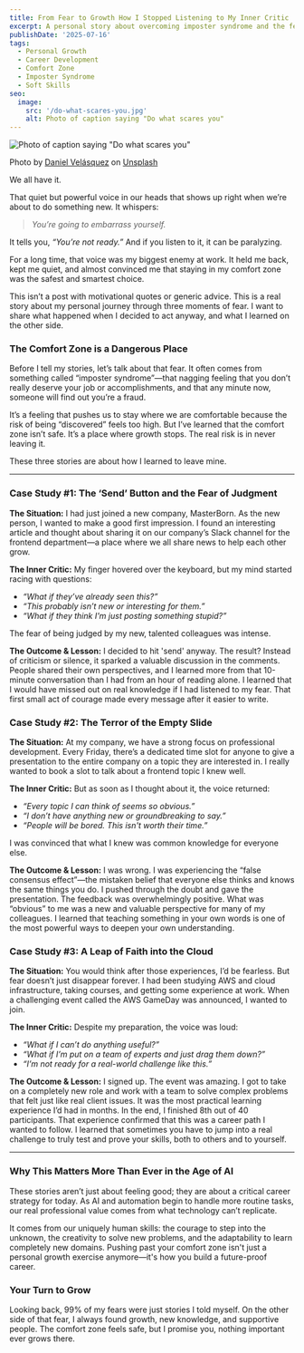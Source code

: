 ```yaml
---
title: From Fear to Growth How I Stopped Listening to My Inner Critic
excerpt: A personal story about overcoming imposter syndrome and the fear of judgment through three real-life career challenges. Learn why stepping out of your comfort zone is a critical skill in the age of AI.
publishDate: '2025-07-16'
tags:
  - Personal Growth
  - Career Development
  - Comfort Zone
  - Imposter Syndrome
  - Soft Skills
seo:
  image:
    src: '/do-what-scares-you.jpg'
    alt: Photo of caption saying "Do what scares you"
---
```


![Photo of caption saying "Do what scares you"](/do-what-scares-you.jpg)

<div class="text-xs">Photo by <a href="https://unsplash.com/@dvh_mmphotography?utm_content=creditCopyText&utm_medium=referral&utm_source=unsplash">Daniel Velásquez</a> on <a href="https://unsplash.com/photos/a-lighted-sign-that-says-do-what-scared-you-vJ2sZzL1wSc?utm_content=creditCopyText&utm_medium=referral&utm_source=unsplash">Unsplash</a></div>

We all have it.

That quiet but powerful voice in our heads that shows up right when we’re about to do something new. It whispers:

> _You’re going to embarrass yourself._

It tells you, _“You’re not ready.”_ And if you listen to it, it can be paralyzing.

For a long time, that voice was my biggest enemy at work. It held me back, kept me quiet, and almost convinced me that staying in my comfort zone was the safest and smartest choice.

This isn’t a post with motivational quotes or generic advice. This is a real story about my personal journey through three moments of fear. I want to share what happened when I decided to act anyway, and what I learned on the other side.

### The Comfort Zone is a Dangerous Place

Before I tell my stories, let’s talk about that fear. It often comes from something called “imposter syndrome”—that nagging feeling that you don’t really deserve your job or accomplishments, and that any minute now, someone will find out you’re a fraud.

It’s a feeling that pushes us to stay where we are comfortable because the risk of being “discovered” feels too high. But I’ve learned that the comfort zone isn’t safe. It’s a place where growth stops. The real risk is in never leaving it.

These three stories are about how I learned to leave mine.

---

### Case Study #1: The ‘Send’ Button and the Fear of Judgment

**The Situation:** I had just joined a new company, MasterBorn. As the new person, I wanted to make a good first impression. I found an interesting article and thought about sharing it on our company’s Slack channel for the frontend department—a place where we all share news to help each other grow.

**The Inner Critic:** My finger hovered over the keyboard, but my mind started racing with questions:

- _“What if they’ve already seen this?”_
- _“This probably isn’t new or interesting for them.”_
- _“What if they think I'm just posting something stupid?”_

The fear of being judged by my new, talented colleagues was intense.

**The Outcome & Lesson:** I decided to hit 'send' anyway. The result? Instead of criticism or silence, it sparked a valuable discussion in the comments. People shared their own perspectives, and I learned more from that 10-minute conversation than I had from an hour of reading alone. I learned that I would have missed out on real knowledge if I had listened to my fear. That first small act of courage made every message after it easier to write.

### Case Study #2: The Terror of the Empty Slide

**The Situation:** At my company, we have a strong focus on professional development. Every Friday, there’s a dedicated time slot for anyone to give a presentation to the entire company on a topic they are interested in. I really wanted to book a slot to talk about a frontend topic I knew well.

**The Inner Critic:** But as soon as I thought about it, the voice returned:

- _“Every topic I can think of seems so obvious.”_
- _“I don’t have anything new or groundbreaking to say.”_
- _“People will be bored. This isn't worth their time.”_

I was convinced that what I knew was common knowledge for everyone else.

**The Outcome & Lesson:** I was wrong. I was experiencing the “false consensus effect”—the mistaken belief that everyone else thinks and knows the same things you do. I pushed through the doubt and gave the presentation. The feedback was overwhelmingly positive. What was “obvious” to me was a new and valuable perspective for many of my colleagues. I learned that teaching something in your own words is one of the most powerful ways to deepen your own understanding.

### Case Study #3: A Leap of Faith into the Cloud

**The Situation:** You would think after those experiences, I’d be fearless. But fear doesn’t just disappear forever. I had been studying AWS and cloud infrastructure, taking courses, and getting some experience at work. When a challenging event called the AWS GameDay was announced, I wanted to join.

**The Inner Critic:** Despite my preparation, the voice was loud:

- _“What if I can’t do anything useful?”_
- _“What if I’m put on a team of experts and just drag them down?”_
- _“I’m not ready for a real-world challenge like this.”_

**The Outcome & Lesson:** I signed up. The event was amazing. I got to take on a completely new role and work with a team to solve complex problems that felt just like real client issues. It was the most practical learning experience I’d had in months. In the end, I finished 8th out of 40 participants. That experience confirmed that this was a career path I wanted to follow. I learned that sometimes you have to jump into a real challenge to truly test and prove your skills, both to others and to yourself.

---

### Why This Matters More Than Ever in the Age of AI

These stories aren’t just about feeling good; they are about a critical career strategy for today. As AI and automation begin to handle more routine tasks, our real professional value comes from what technology can’t replicate.

It comes from our uniquely human skills: the courage to step into the unknown, the creativity to solve new problems, and the adaptability to learn completely new domains. Pushing past your comfort zone isn't just a personal growth exercise anymore—it's how you build a future-proof career.

### Your Turn to Grow

Looking back, 99% of my fears were just stories I told myself. On the other side of that fear, I always found growth, new knowledge, and supportive people. The comfort zone feels safe, but I promise you, nothing important ever grows there.
